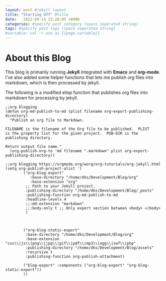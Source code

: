 ```yaml
---
layout: post #jekyll layout
title: "Starting Off" #title 
date:   2022-09-14 15:20:05 +0900
categories: #specify post category (space seperated string)
tags: #specify post tags (space seperated string)
#variable: val -> use as {{page.variable}}
---
```


# About this Blog

This blog is primarily running **Jekyll** integrated with **Emacs** and **org-mode**.
I've also added some helper functions that lets me publish org files into markdown, which is then processed by jekyll.

The following is a modified elisp function that publishes org files into markdown for processing by jekyll.

    ;;org blogging
    (defun org-md-publish-to-md (plist filename org-export-publishing-directory)
      "Publish an org file to Markdown.
    
    FILENAME is the filename of the Org file to be published.  PLIST
    is the property list for the given project.  PUB-DIR is the
    publishing directory.
    
    Return output file name."
      (org-publish-org-to 'md filename ".markdown" plist org-export-publishing-directory))
    
    ;;org blogging https://orgmode.org/worg/org-tutorials/org-jekyll.html
    (setq org-publish-project-alist '(
            ("org-blog-export"
               :base-directory "/home/dks/Development/Blog/org"
               :base-extension "org"
             ;; Path to your Jekyll project.
             :publishing-directory "/home/dks/Development/Blog/_posts"
             :publishing-function org-md-publish-to-md
             :headline-levels 4
             ;;:md-extension "markdown"
             ;;:body-only t ;; Only export section between <body> </body>
             )
    
    
    
            ("org-blog-static-export"
             :base-directory "/home/dks/Development/Blog/org"
             :base-extension "css\\|js\\|png\\|jpg\\|gif\\|pdf\\|mp3\\|ogg\\|swf\\|php"
             :publishing-directory "/home/dks/Development/Blog/assets"
             :recursive t
             :publishing-function org-publish-attachment)
    
            ("blog-export" :components ("org-blog-export" "org-blog-static-export"))
            ))

